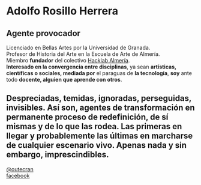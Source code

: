 # Adolfo Rosillo Herrera

## Agente provocador

Licenciado en Bellas Artes por la Universidad de Granada.  
Profesor de Historia del Arte en la Escuela de Arte de Almería.  
Miembro **fundador** del colectivo [Hacklab Almería](http://hacklabalmeria.net/).  
**Interesado en la convergencia entre disciplinas**, ya sean **artísticas, científicas o sociales, mediada por** el paraguas de **la tecnología**, **soy** ante todo **docente, alguien que aprende con otros**.  

## Despreciadas, temidas, ignoradas, perseguidas, invisibles. Así son, agentes de transformación en permanente proceso de redefinición, de sí mismas y de lo que las rodea. Las primeras en llegar y probablemente las últimas en marcharse de cualquier escenario vivo. Apenas nada y sin embargo, imprescindibles.  


[@outecran](https://twitter.com/outecran)  
[facebook](https://www.facebook.com/adolfo.rosillo)  
